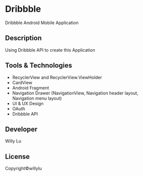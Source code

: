# Dribbble
Dribbble Android Mobile Application 

## Description
Using Dribbble API to create this Application

## Tools & Technologies
* RecyclerView and RecyclerView.ViewHolder
* CardView
* Android Fragment
* Navigation Drawer (NavigationView, Navigation header layout, Navigation menu layout)
* UI & UX Design
* OAuth
* Dribbble API

## Developer
Willy Lu

## License
Copyright©willylu
